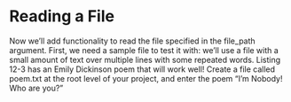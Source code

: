 # Reading a File

Now we’ll add functionality to read the file specified in the file_path argument. First, we need a sample file to test
it with: we’ll use a file with a small amount of text over multiple lines with some repeated words. Listing 12-3 has an
Emily Dickinson poem that will work well! Create a file called poem.txt at the root level of your project, and enter the
poem “I’m Nobody! Who are you?”

